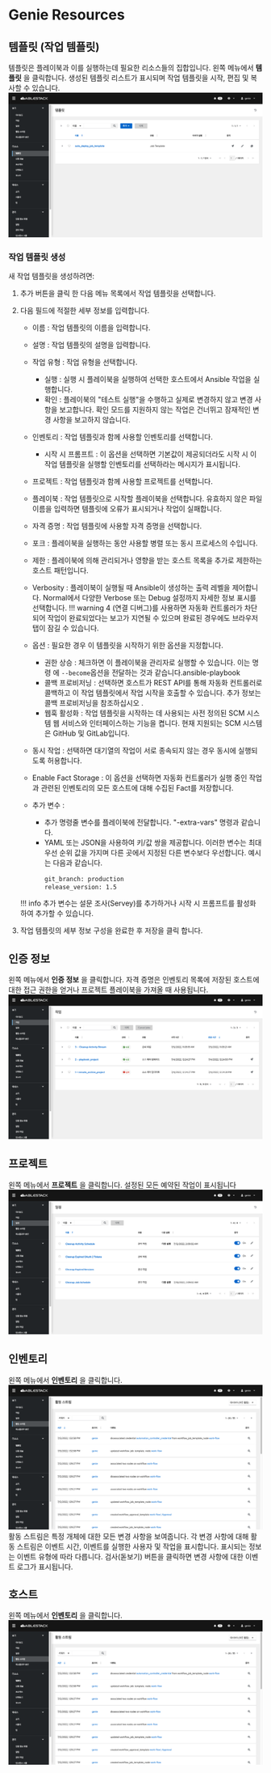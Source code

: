 # Genie Resources
## 템플릿 (작업 템플릿)
템플릿은 플레이북과 이를 실행하는데 필요한 리소스들의 집합입니다.
왼쪽 메뉴에서 **템플릿** 을 클릭합니다. 생성된 템플릿 리스트가 표시되며 작업 템플릿을 시작, 편집 및 복사할 수 있습니다.
![genie-templates-info](../../assets/images/genie-templates-info.png)

### 작업 템플릿 생성
새 작업 템플릿을 생성하려면:

1.	추가 버튼을 클릭 한 다음 메뉴 목록에서 작업 템플릿을 선택합니다.
2.	다음 필드에 적절한 세부 정보를 입력합니다.
    *	이름 : 작업 템플릿의 이름을 입력합니다.
    *	설명 : 작업 템플릿의 설명을 입력합니다.
    *	작업 유형 : 작업 유형을 선택합니다.
        *	실행 : 실행 시 플레이북을 실행하여 선택한 호스트에서 Ansible 작업을 실행합니다.
        *	확인 : 플레이북의 "테스트 실행"을 수행하고 실제로 변경하지 않고 변경 사항을 보고합니다. 확인 모드를 지원하지 않는 작업은 건너뛰고 잠재적인 변경 사항을 보고하지 않습니다.
    *	인벤토리 : 작업 템플릿과 함께 사용할 인벤토리를 선택합니다.
	    *	시작 시 프롬프트 : 이 옵션을 선택하면 기본값이 제공되더라도 시작 시 이 작업 템플릿을 실행할 인벤토리를 선택하라는 메시지가 표시됩니다.
	*	프로젝트 : 작업 템플릿과 함께 사용할 프로젝트를 선택합니다.
	*	플레이북 : 작업 템플릿으로 시작할 플레이북을 선택합니다. 유효하지 않은 파일 이름을 입력하면 템플릿에 오류가 표시되거나 작업이 실패합니다.
	*	자격 증명 : 작업 템플릿에 사용할 자격 증명을 선택합니다.
	*	포크 : 플레이북을 실행하는 동안 사용할 병렬 또는 동시 프로세스의 수입니다.
	*	제한 : 플레이북에 의해 관리되거나 영향을 받는 호스트 목록을 추가로 제한하는 호스트 패턴입니다.
	*	Verbosity : 플레이북이 실행될 때 Ansible이 생성하는 출력 레벨을 제어합니다. Normal에서 다양한 Verbose 또는 Debug 설정까지 자세한 정보 표시를 선택합니다.
    !!! warning
        4 (연결 디버그)를 사용하면 자동화 컨트롤러가 차단되어 작업이 완료되었다는 보고가 지연될 수 있으며 완료된 경우에도 브라우저 탭이 잠길 수 있습니다. 

    *	옵션 : 필요한 경우 이 템플릿을 시작하기 위한 옵션을 지정합니다.
        *	권한 상승 : 체크하면 이 플레이북을 관리자로 실행할 수 있습니다. 이는 명령 에 `--become`옵션을 전달하는 것과 같습니다.ansible-playbook
        *	콜백 프로비저닝 : 선택하면 호스트가 REST API를 통해 자동화 컨트롤러로 콜백하고 이 작업 템플릿에서 작업 시작을 호출할 수 있습니다. 추가 정보는 콜백 프로비저닝을 참조하십시오 .
        *	웹훅 활성화 : 작업 템플릿을 시작하는 데 사용되는 사전 정의된 SCM 시스템 웹 서비스와 인터페이스하는 기능을 켭니다. 현재 지원되는 SCM 시스템은 GitHub 및 GitLab입니다.
	*	동시 작업 : 선택하면 대기열의 작업이 서로 종속되지 않는 경우 동시에 실행되도록 허용합니다.
	*	Enable Fact Storage : 이 옵션을 선택하면 자동화 컨트롤러가 실행 중인 작업과 관련된 인벤토리의 모든 호스트에 대해 수집된 Fact를 저장합니다.
	*	추가 변수 :
        *	추가 명령줄 변수를 플레이북에 전달합니다. "-extra-vars" 명령과 같습니다.
        *	YAML 또는 JSON을 사용하여 키/값 쌍을 제공합니다. 이러한 변수는 최대 우선 순위 값을 가지며 다른 곳에서 지정된 다른 변수보다 우선합니다. 예시는 다음과 같습니다.
            ```
            git_branch: production
            release_version: 1.5
            ```
    !!! info
    추가 변수는 설문 조사(Servey)를 추가하거나 시작 시 프롬프트를 활성화하여 추가할 수 있습니다.

3. 작업 템플릿의 세부 정보 구성을 완료한 후 저장을 클릭 합니다.


## 인증 정보
왼쪽 메뉴에서 **인증 정보** 을 클릭합니다. 자격 증명은 인벤토리 목록에 저장된 호스트에 대한 접근 권한을 얻거나 프로젝트 플레이북을 가져올 때 사용됩니다.
![genie-jobs](../../assets/images/genie-jobs.png)

## 프로젝트
왼쪽 메뉴에서 **프로젝트** 을 클릭합니다. 설정된 모든 예약된 작업이 표시됩니다
![genie-schedules](../../assets/images/genie-schedules.png)

## 인벤토리
왼쪽 메뉴에서 **인벤토리** 을 클릭합니다. 
![genie-streams](../../assets/images/genie-streams.png)
활동 스트림은 특정 개체에 대한 모든 변경 사항을 보여줍니다. 각 변경 사항에 대해 활동 스트림은 이벤트 시간, 이벤트를 실행한 사용자 및 작업을 표시합니다. 표시되는 정보는 이벤트 유형에 따라 다릅니다. 검사(돋보기) 버튼을 클릭하면 변경 사항에 대한 이벤트 로그가 표시됩니다.

## 호스트
왼쪽 메뉴에서 **인벤토리** 을 클릭합니다. 
![genie-streams](../../assets/images/genie-streams.png)